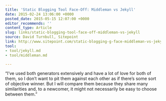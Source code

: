 ```yaml
---
title: 'Static Blogging Tool Face-Off: Middleman vs Jekyll'
date: 2015-02-24 13:06:00 +0000
posted_date: 2015-05-15 12:07:00 +0000
editor_recommends: ''
content_type: Article
slug: links/static-blogging-tool-face-off-middleman-vs-jekyll
source: David Turnbull, Sitepoint
link: http://www.sitepoint.com/static-blogging-g-face-middleman-vs-jekyll/
tool:
- tool/jekyll.md
- tool/middleman.md

---
```

“I’ve used both generators extensively and have a lot of love for both of them, so I don’t want to pit them against each other as if there’s some sort of objective winner. But I will compare them because they share many similarities and, to a newcomer, it might not necessarily be easy to choose between them.”




